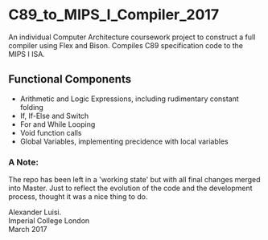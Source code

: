# C89_to_MIPS_I_Compiler_2017
An individual Computer Architecture coursework project to construct a full compiler using Flex and Bison.
Compiles C89 specification code to the MIPS I ISA.

## Functional Components

  * Arithmetic and Logic Expressions, including rudimentary constant folding
  * If, If-Else and Switch
  * For and While Looping
  * Void function calls
  * Global Variables, implementing precidence with local variables
 
### A Note:
The repo has been left in a 'working state' but with all final changes merged into Master. Just to reflect the evolution of the code and the development process, thought it was a nice thing to do.

Alexander Luisi.  
Imperial College London  
March 2017
